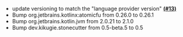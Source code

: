 - update versioning to match the "language provider version" [**(#13)**](https://github.com/btwonion/KotlinLangForge/pull/13)
- Bump org.jetbrains.kotlinx:atomicfu from 0.26.0 to 0.26.1
- Bump org.jetbrains.kotlin.jvm from 2.0.21 to 2.1.0
- Bump dev.kikugie.stonecutter from 0.5-beta.5 to 0.5
